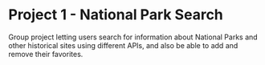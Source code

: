 # Project 1 - National Park Search

Group project letting users search for information about National Parks and other historical sites using different APIs, and also be able to add and remove their favorites.
